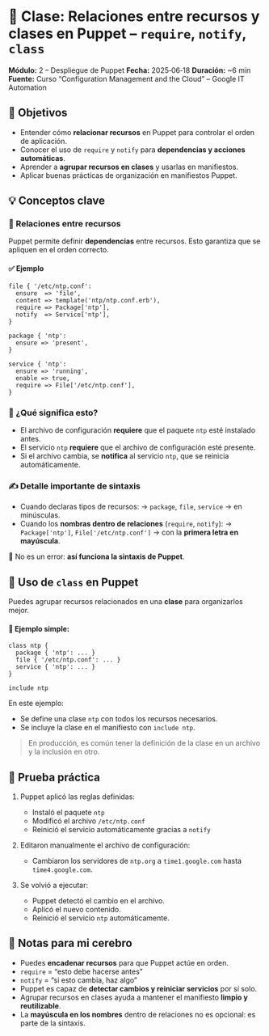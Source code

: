 
# 📝 Clase: Relaciones entre recursos y clases en Puppet – `require`, `notify`, `class`

**Módulo:** 2 – Despliegue de Puppet
**Fecha:** 2025‑06‑18
**Duración:** \~6 min
**Fuente:** Curso “Configuration Management and the Cloud” – Google IT Automation



## 🎯 Objetivos

* Entender cómo **relacionar recursos** en Puppet para controlar el orden de aplicación.
* Conocer el uso de `require` y `notify` para **dependencias y acciones automáticas**.
* Aprender a **agrupar recursos en clases** y usarlas en manifiestos.
* Aplicar buenas prácticas de organización en manifiestos Puppet.

## 💡 Conceptos clave

### 🔗 Relaciones entre recursos

Puppet permite definir **dependencias** entre recursos. Esto garantiza que se apliquen en el orden correcto.

#### ✅ Ejemplo

```puppet
file { '/etc/ntp.conf':
  ensure  => 'file',
  content => template('ntp/ntp.conf.erb'),
  require => Package['ntp'],
  notify  => Service['ntp'],
}

package { 'ntp':
  ensure => 'present',
}

service { 'ntp':
  ensure => 'running',
  enable => true,
  require => File['/etc/ntp.conf'],
}
```

### 🧠 ¿Qué significa esto?

* El archivo de configuración **requiere** que el paquete `ntp` esté instalado antes.
* El servicio `ntp` **requiere** que el archivo de configuración esté presente.
* Si el archivo cambia, se **notifica** al servicio `ntp`, que se reinicia automáticamente.



### ✍️ Detalle importante de sintaxis

* Cuando declaras tipos de recursos:
  → `package`, `file`, `service` → en minúsculas.
* Cuando los **nombras dentro de relaciones** (`require`, `notify`):
  → `Package['ntp']`, `File['/etc/ntp.conf']` → con la **primera letra en mayúscula**.

🔔 No es un error: **así funciona la sintaxis de Puppet**.



## 🧱 Uso de `class` en Puppet

Puedes agrupar recursos relacionados en una **clase** para organizarlos mejor.

#### 📂 Ejemplo simple:

```puppet
class ntp {
  package { 'ntp': ... }
  file { '/etc/ntp.conf': ... }
  service { 'ntp': ... }
}

include ntp
```

En este ejemplo:

* Se define una clase `ntp` con todos los recursos necesarios.
* Se incluye la clase en el manifiesto con `include ntp`.

> En producción, es común tener la definición de la clase en un archivo y la inclusión en otro.



## 🧪 Prueba práctica

1. Puppet aplicó las reglas definidas:

   * Instaló el paquete `ntp`
   * Modificó el archivo `/etc/ntp.conf`
   * Reinició el servicio automáticamente gracias a `notify`

2. Editaron manualmente el archivo de configuración:

   * Cambiaron los servidores de `ntp.org` a `time1.google.com` hasta `time4.google.com`.

3. Se volvió a ejecutar:

   * Puppet detectó el cambio en el archivo.
   * Aplicó el nuevo contenido.
   * Reinició el servicio `ntp` automáticamente.



## 🧠 Notas para mi cerebro

* Puedes **encadenar recursos** para que Puppet actúe en orden.
* `require` = “esto debe hacerse antes”
* `notify` = “si esto cambia, haz algo”
* Puppet es capaz de **detectar cambios y reiniciar servicios** por sí solo.
* Agrupar recursos en clases ayuda a mantener el manifiesto **limpio y reutilizable**.
* La **mayúscula en los nombres** dentro de relaciones no es opcional: es parte de la sintaxis.

